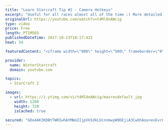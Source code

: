 ```yaml
---
title: "Learn Starcraft Tip #2 - Camera Hotkeys"
excerpt: "Useful for all races almost all of the time :) More detailed guides/tutorials under the learn to play starcraft playlist."
originalUrl: https://youtube.com/watch?v=t4Ml0nAWcig
type: video
price: Free
length: PT1M56S
publishedDateTime: 2017-10-23T18:17:42Z
heat: 54

featuredContent: "<iframe width=\"800\" height=\"500\" frameborder=\"0\" src=\"https://www.youtube.com/embed/t4Ml0nAWcig\" allow=\"accelerometer; autoplay; encrypted-media; gyroscope; picture-in-picture\" allowfullscreen></iframe>"

provider:
  name: WinterStarcraft
  domain: youtube.com

topics:
  - StarCraft 2

images:
  - url: https://i.ytimg.com/vi/t4Ml0nAWcig/maxresdefault.jpg
    width: 1280
    height: 720
    isCached: true

secured: "GDo4AK3KDBtTWRIwhAYMWoIIjpVk5dkLUcnnmwyW9DEjiA3CwbhAou+exEvcL+Fh57phwQtbPkcGQFyifA7J8pEk/EUTsYTdz/8FvjdsidyNKos+2ycQkROxK6sVN2n/9jb0vnDIXUYN6cThWMkdMtaxwfxMggpLam0V15B204naKQ0f84aqXaqoZsCw3/VjoLgQg47gcC+i794JY2hT5ugnLl3TfiKTpfdyh3U277n7Oe7r9tjV0rvHwrVFShbicG1TWG6P2DXUL36F/A4JoZR2nBrrcG6iVnML1olcm9nad1yR7WnQBrOPAy62rK6ZE8djXWlhWII6OQ7wyPwa9L+7tXdrd6lowba/8CVegwYX24jBa3ASV3wc+osEMHRBF4hphSrUFTWKpGVjoPTsvzP7KpM1H5+yq8K5ZA6qC6E=;E4FZzFzquBUi2bqO7JUxDA=="
---
```


